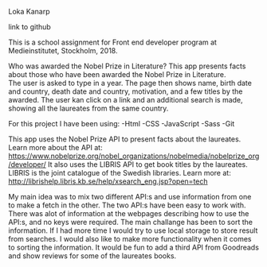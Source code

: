 Loka Kanarp

link to github
 
This is a school assignment for Front end developer program at Medieinstitutet, Stockholm, 2018.

Who was awarded the Nobel Prize in Literature?
This app presents facts about those who have been awarded the Nobel Prize in Literature.  
The user is asked to type in a year. The page then shows name, birth date and country, death date and country, motivation, and a few titles by the awarded. The user kan click on a link and an additional search is made, showing all the laureates from the same country.

For this project I have been using:
-Html
-CSS
-JavaScript
-Sass
-Git

This app uses the Nobel Prize API to present facts about the laureates. Learn more about the API at:
https://www.nobelprize.org/nobel_organizations/nobelmedia/nobelprize_org/developer/
It also uses the LIBRIS API to get book titles by the laureates. LIBRIS is the joint catalogue of the Swedish libraries. Learn more at:
http://librishelp.libris.kb.se/help/xsearch_eng.jsp?open=tech

My main idea was to mix two different API:s and use information from one to make a fetch in the other. The two API:s have been easy to work with. There was alot of information at the webpages describing how to use the API:s, and no keys were required. The main challange has been to sort the information. 
If I had more time I would try to use local storage to store result from searches. I would also like to make more functionality when it comes to sorting the information. It would be fun to add a third API from Goodreads and show reviews for some of the laureates books. 